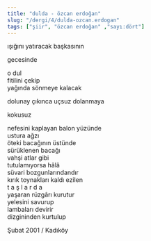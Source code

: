 ```yaml
---
title: "dulda - özcan erdoğan"
slug: "/dergi/4/dulda-ozcan.erdogan"
tags: ["şiir", "özcan erdoğan" ,"sayı:dört"]
---
```

ışığını yatıracak başkasının

gecesinde

o dul\
fitilini çekip\
yağında sönmeye kalacak

dolunay çıkınca uçsuz dolanmaya

kokusuz

nefesini kaplayan balon yüzünde\
ustura ağzı\
öteki bacağının üstünde\
sürüklenen bacağı\
vahşi atlar gibi\
tutulamıyorsa hâlâ\
süvari bozgunlarındandır\
kırık toynakları kaldı ezilen\
t a ş l a r d a\
yaşaran rüzgârı kurutur\
yelesini savurup\
lambaları devirir\
dizgininden kurtulup

Şubat 2001 / Kadıköy
